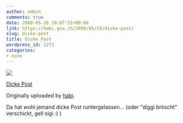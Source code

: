 ```yaml
---
author: admin
comments: true
date: 2008-05-28 19:07:52+00:00
link: https://habi.gna.ch/2008/05/28/dicke-post/
slug: dicke-post
title: Dicke Post
wordpress_id: 1272
categories:
- none
---
```



 [![](http://farm3.static.flickr.com/2333/2531139493_8a18b14e78_m.jpg)](http://www.flickr.com/photos/habi/2531139493/)
   

 
  [Dicke Post](http://www.flickr.com/photos/habi/2531139493/)
    

  Originally uploaded by [habi](http://www.flickr.com/people/habi/).
 



Da hat wohl jemand dicke Post runtergelassen... (oder "diggi bröscht" verschickt, gell sigi :) )
  

